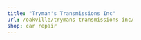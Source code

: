 ```yaml
---
title: "Tryman's Transmissions Inc"
url: /oakville/trymans-transmissions-inc/
shop: car repair
---
```

